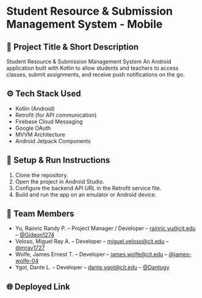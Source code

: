# Student Resource & Submission Management System - Mobile

## 🧾 Project Title & Short Description

Student Resource & Submission Management System
An Android application built with Kotlin to allow students and teachers to access classes, submit assignments, and receive push notifications on the go.

## ⚙️ Tech Stack Used

- Kotlin (Android)
- Retrofit (for API communication)
- Firebase Cloud Messaging
- Google OAuth
- MVVM Architecture
- Android Jetpack Components

## 🚀 Setup & Run Instructions

1. Clone the repository.
2. Open the project in Android Studio.
3. Configure the backend API URL in the Retrofit service file.
4. Build and run the app on an emulator or Android device.

## 👥 Team Members

- Yu, Rainric Randy P. – Project Manager / Developer – rainric.yu@cit.edu – [@Gideon1274](https://github.com/Gideon1274)
- Veloso, Miguel Ray A. – Developer – miguel.veloso@cit.edu – [@mrav1727](https://github.com/mrav1727)
- Wolfe, James Ernest T. – Developer – james.wolfe@cit.edu – [@james-wolfe-04](https://github.com/james-wolfe-04)
- Ygot, Dante L. – Developer – dante.ygot@cit.edu – [@Dantogy](https://github.com/Dantogy)

## 🌐 Deployed Link
